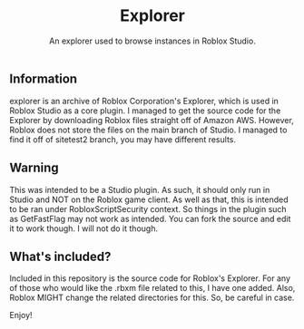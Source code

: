 <h1 align="center">Explorer</h1>

<div align="center">
	An explorer used to browse instances in Roblox Studio.
</div>

<div>&nbsp;</div>

## Information

explorer is an archive of Roblox Corporation's Explorer, which is used in Roblox Studio as a core plugin. I managed to get the source code for the Explorer by downloading Roblox files straight off of Amazon AWS. However, Roblox does not store the files on the main branch of Studio. I managed to find it off of sitetest2 branch, you may have different results.

## Warning

This was intended to be a Studio plugin. As such, it should only run in Studio and NOT on the Roblox game client. As well as that, this is intended to be ran under RobloxScriptSecurity context. So things in the plugin such as GetFastFlag may not work as intended. You can fork the source and edit it to work though. I will not do it though.

## What's included?

Included in this repository is the source code for Roblox's Explorer. For any of those who would like the .rbxm file related to this, I have one added. Also, Roblox MIGHT change the related directories for this. So, be careful in case. 

Enjoy!
